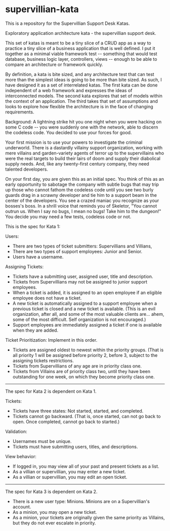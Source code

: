 supervillian-kata
=================

This is a repository for the Supervillian Support Desk Katas.

Exploratory application architecture kata - the supervillian support desk.

This set of katas is meant to be a tiny slice of a CRUD app as a way to practice a tiny slice of a business application that is well defined. I put it together as a minimal viable framework test -- something that would test database, business logic layer, controllers, views -- enough to be able to compare an architecture or framework quickly. 

By definition, a kata is bite sized, and any architecture test that can test more than the simplest ideas is going to be more than bite sized. As such, I have designed it as a set of interrelated katas. The first kata can be done independent of a web framework and expresses the ideas of interconnected models. The second kata explores that set of models within the context of an application. The third takes that set of assumptions and looks to explore how flexible the architecture is in the face of changing requirements.

Background: A lightning strike hit you one night when you were hacking on some C code -- you were suddenly one with the network, able to discern the codeless code. You decided to use your forces for good.

Your first mission is to use your powers to investigate the criminal underworld. There is a dastardly villainy support organization, working with mere villains and garden-variety agents of terror up to the supervillains who were the real targets to build their lairs of doom and supply their diabolical supply needs. And, like any twenty-first century company, they need talented developers. 

On your first day, you are given this as an initial spec. You think of this as an early opportunity to sabotage the company with subtle bugs that may trip up those who cannot fathom the codeless code until you see two burly guards drag in a scrawny developer and tie him to a support beam in the center of the developers. You see a crazed maniac you recognize as your bosses's boss. In a shrill voice that reminds you of Skeletor, "You cannot outrun us. When I say no bugs, I mean no bugs! Take him to the dungeon!" You decide you may need a few tests, codeless code or not.

This is the spec for Kata 1:

Users: 
* There are two types of ticket submitters: Supervillians and Villians, 
* There are two types of support employees: Junior and Senior.
* Users have a username.

Assigning Tickets:
* Tickets have a submitting user, assigned user, title and description.
* Tickets from Supervillians may not be assigned to junior support employees. 
* When a ticket is added, it is assigned to an open employee if an eligible employee does not have a ticket.
* A new ticket is automatically assigned to a support employee when a previous ticket is closed and a new ticket is available. (This is an evil organization, after all, and some of the most valuable clients are... ahem, some of the most difficult. Self organization is not encouraged.)
* Support employees are immediately assigned a ticket if one is available when they are added.

Ticket Prioritization: Implement in this order.
* Tickets are assigned oldest to newest within the priority groups. (That is all priority 1 will be assigned before priority 2, before 3, subject to the assigning tickets restrictions.
* Tickets from Supervillians of any age are in priority class one.
* Tickets from Villains are of priority class two, until they have been outstanding for one week, on which they become priority class one.
___

The spec for Kata 2 is dependent on Kata 1. 

Tickets:
* Tickets have three states: Not started, started, and completed.
* Tickets cannot go backward. (That is, once started, can not go back to open.
 Once completed, cannot go back to started.)

Validation:
* Usernames must be unique.
* Tickets must have submitting users, titles, and descriptions.

View behavior:
* If logged in, you may view all of your past and present tickets as a list.
* As a villian or supervillian, you may enter a new ticket.
* As a villian or supervillian, you may edit an open ticket. 

___ 

The spec for Kata 3 is dependent on Kata 2.

* There is a new user type: Minions. Minions are on a Supervillian's account.
* As a minion, you may open a new ticket.
* As a minion, your tickets are originally given the same priority as
  Villains, but they do not ever escalate in priority.

